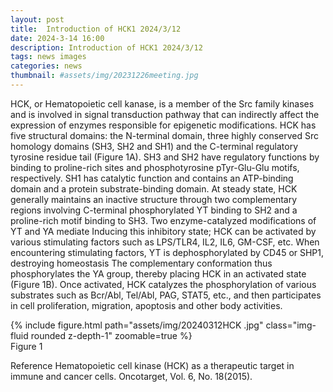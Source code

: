 ```yaml
---
layout: post
title:  Introduction of HCK1 2024/3/12
date: 2024-3-14 16:00
description: Introduction of HCK1 2024/3/12
tags: news images
categories: news
thumbnail: #assets/img/20231226meeting.jpg
---
```


HCK, or Hematopoietic cell kanase, is a member of the Src family kinases and is involved in signal transduction pathway that can indirectly affect the expression of enzymes responsible for epigenetic modifications.
HCK has five structural domains: the N-terminal domain, three highly conserved Src homology domains (SH3, SH2 and SH1) and the C-terminal regulatory tyrosine residue tail (Figure 1A). SH3 and SH2 have regulatory functions by binding to proline-rich sites and phosphotyrosine pTyr-Glu-Glu motifs, respectively. SH1 has catalytic function and contains an ATP-binding domain and a protein substrate-binding domain. At steady state, HCK generally maintains an inactive structure through two complementary regions involving C-terminal phosphorylated YT binding to SH2 and a proline-rich motif binding to SH3. Two enzyme-catalyzed modifications of YT and YA mediate Inducing this inhibitory state; HCK can be activated by various stimulating factors such as LPS/TLR4, IL2, IL6, GM-CSF, etc. When encountering stimulating factors, YT is dephosphorylated by CD45 or SHP1, destroying homeostasis The complementary conformation thus phosphorylates the YA group, thereby placing HCK in an activated state (Figure 1B). Once activated, HCK catalyzes the phosphorylation of various substrates such as Bcr/Abl, Tel/Abl, PAG, STAT5, etc., and then participates in cell proliferation, migration, apoptosis and other body activities.

<div class="row mt-3">
    <div class="offset-sm-3 col-sm-6 mt-3 mt-md-0">
        {% include figure.html path="assets/img/20240312HCK .jpg" class="img-fluid rounded z-depth-1" zoomable=true %}
    </div>
</div>
<div class="caption">
    Figure 1
</div>

Reference
Hematopoietic cell kinase (HCK) as a therapeutic target in immune and cancer cells. Oncotarget, Vol. 6, No. 18(2015).